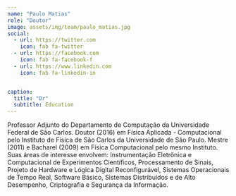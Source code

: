 ```yaml
---
name: "Paulo Matias"
role: "Doutor"
image: assets/img/team/paulo_matias.jpg
social:
  - url: https://twitter.com
    icon: fab fa-twitter
  - url: https://facebook.com
    icon: fab fa-facebook-f
  - url: https://www.linkedin.com
    icon: fab fa-linkedin-in


caption:
  title: "Dr"
  subtitle: Education
---
```

<p>
Professor Adjunto do Departamento de Computação da Universidade Federal de São Carlos. Doutor (2016) em Física Aplicada - Computacional pelo Instituto de Física de São Carlos da Universidade de São Paulo. Mestre (2011) e Bacharel (2009) em Física Computacional pelo mesmo Instituto. Suas áreas de interesse envolvem: Instrumentação Eletrônica e Computacional de Experimentos Científicos, Processamento de Sinais, Projeto de Hardware e Lógica Digital Reconfigurável, Sistemas Operacionais de Tempo Real, Software Básico, Sistemas Distribuídos e de Alto Desempenho, Criptografia e Segurança da Informação.
</p>
 